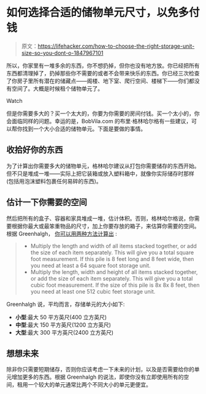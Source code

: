 # 如何选择合适的储物单元尺寸，以免多付钱

> 原文：<https://lifehacker.com/how-to-choose-the-right-storage-unit-size-so-you-dont-o-1847967101>

所以，你家里有一堆多余的东西，你不想扔掉，但你也没有地方放。你已经把所有东西都清理掉了，扔掉那些你不需要的或者不会带来快乐的东西。你已经三次检查了你房子里所有潜在的储藏点——阁楼、地下室、爬行空间、楼梯下——你们都没有空间了。大概是时候租个储物单元了。

Watch

但是你需要多大的？买一个太大的，你要为你需要的房间付钱。买一个太小的，你会面临同样的问题。幸运的是，BobVila.com 的布里·格林哈尔格有一些建议，可以帮你找到一个大小合适的储物单元。下面是要做的事情。

## 收拾好你的东西

为了计算出你需要多大的储物单元，格林哈尔建议从打包你需要储存的东西开始。但不只是堆成一堆——实际上把它装箱或放入塑料箱中，就像你实际储存时那样(包括用泡沫塑料包裹任何易碎的东西)。

## 估计一下你需要的空间

然后把所有的盒子、容器和家具堆成一堆，估计体积。否则，格林哈尔格说，你需要根据你最大或最笨重物品的尺寸，加上你要存放的箱子，来估算你需要的空间。根据 Greenhalgh， [你可以用两种方法计算出](https://www.bobvila.com/articles/what-size-storage-unit-do-i-need/) :

> *   Multiply the length and width of all items stacked together, or add the size of each item separately. This will give you a total square foot measurement. If this pile is 8 feet long and 8 feet wide, then you need at least a 64 square foot storage unit.
> *   Multiply the length, width and height of all items stacked together, or add the size of each item separately. This will give you a total cubic foot measurement. If the size of this pile is 8x 8x 8 feet, then you need at least one 512 cubic feet storage unit.

Greenhalgh 说，平均而言，存储单元的大小如下:

*   **小型**:最大 50 平方英尺(400 立方英尺)
*   **中型**:最大 150 平方英尺(1200 立方英尺)
*   **大型**:最大 300 平方英尺(2400 立方英尺)

## 想想未来

除非你只需要短期储存，否则你应该考虑一下未来的计划，以及是否需要给你的单元增加更多的东西。根据 Greenhalgh 的说法，即使你没有立即使用所有的空间，租用一个较大的单元通常比两个不同大小的单元更便宜。